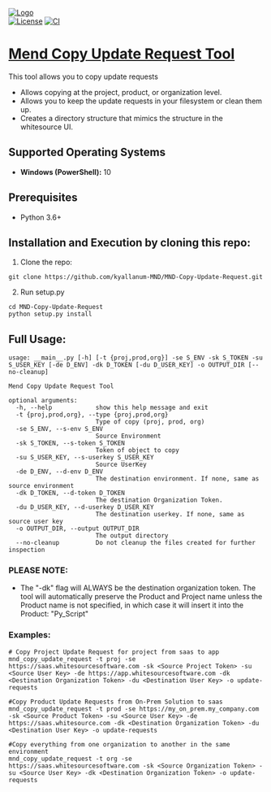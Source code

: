 [![Logo](https://whitesource-resources.s3.amazonaws.com/ws-sig-images/Whitesource_Logo_178x44.png)](https://www.whitesourcesoftware.com/)  
[![License](https://img.shields.io/badge/License-Apache%202.0-yellowgreen.svg)](https://opensource.org/licenses/Apache-2.0)
[![CI](https://github.com/kyallanum-MND/MND-Copy-Update-Request/actions/workflows/ci.yml/badge.svg)](https://github.com/kyallanum-MND/MND-Copy-Update-Request/actions/workflows/ci.yml)

# [Mend Copy Update Request Tool](https://github.com/kyallanum-MND/MND-Copy-Update-Request)
This tool allows you to copy update requests
* Allows copying at the project, product, or organization level.
* Allows you to keep the update requests in your filesystem or clean them up.
* Creates a directory structure that mimics the structure in the whitesource UI.

## Supported Operating Systems
- **Windows (PowerShell):** 10

## Prerequisites
* Python 3.6+

## Installation and Execution by cloning this repo:
1. Clone the repo:
```shell
git clone https://github.com/kyallanum-MND/MND-Copy-Update-Request.git
```

2. Run setup.py
```shell
cd MND-Copy-Update-Request
python setup.py install
```

## Full Usage:
```shell
usage: __main__.py [-h] [-t {proj,prod,org}] -se S_ENV -sk S_TOKEN -su S_USER_KEY [-de D_ENV] -dk D_TOKEN [-du D_USER_KEY] -o OUTPUT_DIR [--no-cleanup]

Mend Copy Update Request Tool

optional arguments:
  -h, --help            show this help message and exit
  -t {proj,prod,org}, --type {proj,prod,org}
                        Type of copy (proj, prod, org)
  -se S_ENV, --s-env S_ENV
                        Source Environment
  -sk S_TOKEN, --s-token S_TOKEN
                        Token of object to copy
  -su S_USER_KEY, --s-userkey S_USER_KEY
                        Source UserKey
  -de D_ENV, --d-env D_ENV
                        The destination environment. If none, same as source environment
  -dk D_TOKEN, --d-token D_TOKEN
                        The destination Organization Token.
  -du D_USER_KEY, --d-userkey D_USER_KEY
                        The destination userkey. If none, same as source user key
  -o OUTPUT_DIR, --output OUTPUT_DIR
                        The output directory
  --no-cleanup          Do not cleanup the files created for further inspection
```

### PLEASE NOTE:
- The "-dk" flag will ALWAYS be the destination organization token. The tool will automatically preserve the Product and Project name unless the Product name is not specified, in which case it will insert it into the Product: "Py_Script"

### Examples:
```shell
# Copy Project Update Request for project from saas to app 
mnd_copy_update_request -t proj -se https://saas.whitesourcesoftware.com -sk <Source Project Token> -su <Source User Key> -de https://app.whitesourcesoftware.com -dk <Destination Organization Token> -du <Destination User Key> -o update-requests 

#Copy Product Update Requests from On-Prem Solution to saas
mnd_copy_update_request -t prod -se https://my_on_prem.my_company.com -sk <Source Product Token> -su <Source User Key> -de https://saas.whitesource.com -dk <Destination Organization Token> -du <Destination User Key> -o update-requests

#Copy everything from one organization to another in the same environment
mnd_copy_update_request -t org -se https://saas.whitesourcesoftware.com -sk <Source Organization Token> -su <Source User Key> -dk <Destination Organization Token> -o update-requests
```
